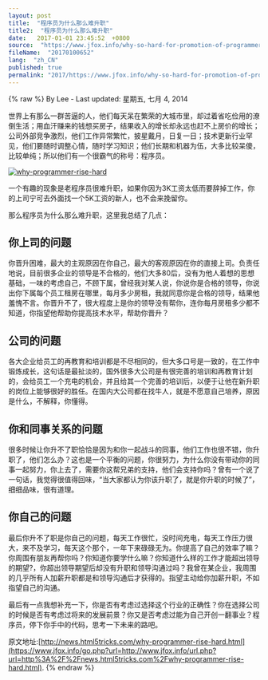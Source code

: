 ```yaml
---
layout: post
title:  "程序员为什么那么难升职"
title2:  "程序员为什么那么难升职"
date:   2017-01-01 23:45:52  +0800
source:  "https://www.jfox.info/why-so-hard-for-promotion-of-programmer.html"
fileName:  "20170100652"
lang:  "zh_CN"
published: true
permalink: "2017/https://www.jfox.info/why-so-hard-for-promotion-of-programmer.html"
---
```

{% raw %}
By Lee - Last updated: 星期五, 七月 4, 2014

世界上有那么一群苦逼的人，他们每天呆在繁荣的大城市里，却过着省吃俭用的潦倒生活；用血汗赚来的钱想买房子，结果收入的增长却永远也赶不上房价的增长；公司外部竞争激烈，他们工作异常繁忙，披星戴月，日复一日；技术更新行业罕见，他们要随时调整心情，随时学习知识；他们长期和机器为伍，大多比较呆傻，比较单纯；所以他们有一个很霸气的称号：程序员。

[![why-programmer-rise-hard](http://www.jfox.info/wp-content/uploads/2014/07/why-programmer-rise-hard.jpg)](https://www.jfox.info/go.php?url=http://www.jfox.info/wp-content/uploads/2014/07/why-programmer-rise-hard.jpg)

一个有趣的现象是老程序员很难升职，如果你因为3K工资太低而要辞掉工作，你的上司宁可去外面找一个5K工资的新人，也不会来挽留你。

那么程序员为什么那么难升职，这里我总结了几点：

## 你上司的问题

你晋升困难，最大的主观原因在你自己，最大的客观原因在你的直接上司。负责任地说，目前很多企业的领导是不合格的，他们大多80后，没有为他人着想的思想基础，一味的考虑自己，不顾下属，曾经我对某人说，你说你是合格的领导，你说出你下属每个员工租房在哪里，每月多少房租，我就同意你是合格的领导，结果他羞愧不言。你晋升不了，很大程度上是你的领导没有帮你，连你每月房租多少都不知道，你指望他帮助你提高技术水平，帮助你晋升？

## 公司的问题

各大企业给员工的再教育和培训都是不尽相同的，但大多口号是一致的，在工作中锻炼成长，这句话是最扯淡的，国外很多大公司是有很完善的培训和再教育计划的，会给员工一个充电的机会，并且给其一个完善的培训后，以便于让他在新升职的岗位上能够很好的胜任。在国内大公司都在找牛人，就是不愿意自己培养，原因是什么，不解释，你懂得。

## 你和同事关系的问题

很多时候让你升不了职恰恰是因为和你一起战斗的同事，他们工作也很不错，你升职了，他们怎么办？这也是一个平衡的问题，你很努力，为什么你没有带动你的同事一起努力，你上去了，需要你这帮兄弟的支持，他们会支持你吗？曾有一个说了一句话，我觉得很值得回味，“当大家都认为你该升职了，就是你升职的时候了”，细细品味，很有道理。

## 你自己的问题

最后你升不了职是你自己的问题，每天工作很忙，没时间充电，每天工作压力很大，来不及学习，每天这个那个，一年下来碌碌无为。你提高了自己的效率了嘛？你周围有朋友再帮你吗？你知道你要学什么嘛？你知道什么样的工作才能超出领导的期望?，你超出领导期望后却没有升职和领导沟通过吗？我曾在某企业，我周围的几乎所有人加薪升职都是和领导沟通后才获得的。指望主动给你加薪升职，不如指望自己的沟通。

最后有一点我想补充一下，你是否有考虑过选择这个行业的正确性？你在选择公司的时候是否有考虑过将来的发展前景？你又是否考虑过能为自己开创一翻事业？程序员，停下你手中的代码，思考一下未来的路吧。

原文地址:[http://news.html5tricks.com/why-programmer-rise-hard.html](https://www.jfox.info/go.php?url=http://www.jfox.info/url.php?url=http%3A%2F%2Fnews.html5tricks.com%2Fwhy-programmer-rise-hard.html).
{% endraw %}
